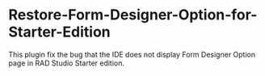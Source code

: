 # Restore-Form-Designer-Option-for-Starter-Edition
This plugin fix the bug that the IDE does not display Form Designer Option page in RAD Studio Starter edition.
